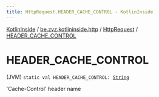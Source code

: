 ```yaml
---
title: HttpRequest.HEADER_CACHE_CONTROL - KotlinInside
---
```


[KotlinInside](../../index.html) / [be.zvz.kotlininside.http](../index.html) / [HttpRequest](index.html) / [HEADER_CACHE_CONTROL](./-h-e-a-d-e-r_-c-a-c-h-e_-c-o-n-t-r-o-l.html)

# HEADER_CACHE_CONTROL

(JVM) `static val HEADER_CACHE_CONTROL: `[`String`](https://kotlinlang.org/api/latest/jvm/stdlib/kotlin/-string/index.html)

'Cache-Control' header name

